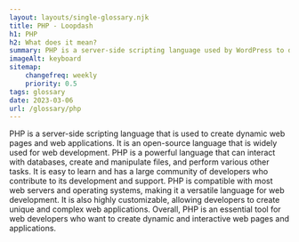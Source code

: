 ```yaml
--- 
layout: layouts/single-glossary.njk
title: PHP - Loopdash
h1: PHP
h2: What does it mean?
summary: PHP is a server-side scripting language used by WordPress to dynamically generate web pages and handle database interactions.
imageAlt: keyboard
sitemap:
	changefreq: weekly
	priority: 0.5
tags: glossary
date: 2023-03-06
url: /glossary/php
---
```


PHP is a server-side scripting language that is used to create dynamic web pages and web applications. It is an open-source language that is widely used for web development. PHP is a powerful language that can interact with databases, create and manipulate files, and perform various other tasks. It is easy to learn and has a large community of developers who contribute to its development and support. PHP is compatible with most web servers and operating systems, making it a versatile language for web development. It is also highly customizable, allowing developers to create unique and complex web applications. Overall, PHP is an essential tool for web developers who want to create dynamic and interactive web pages and applications.